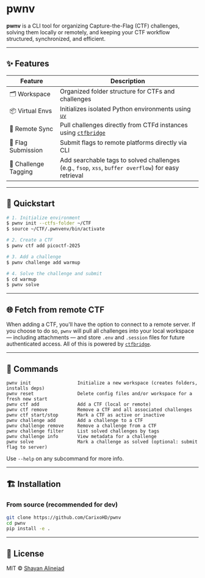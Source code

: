 # pwnv

**pwnv** is a CLI tool for organizing Capture-the-Flag (CTF) challenges, solving them locally or remotely, and keeping your CTF workflow structured, synchronized, and efficient.

---

## ✨ Features

| Feature              | Description                                                                                      |
|----------------------|--------------------------------------------------------------------------------------------------|
| 🗂 Workspace           | Organized folder structure for CTFs and challenges                                              |
| 📦 Virtual Envs       | Initializes isolated Python environments using [`uv`](https://github.com/astral-sh/uv)          |
| 🔄 Remote Sync        | Pull challenges directly from CTFd instances using [`ctfbridge`](https://pypi.org/project/ctfbridge) |
| 🚀 Flag Submission    | Submit flags to remote platforms directly via CLI                                                |
| 🔎 Challenge Tagging  | Add searchable tags to solved challenges (e.g., `fsop`, `xss`, `buffer overflow`) for easy retrieval |

---

## 🚀 Quickstart

```bash
# 1. Initialize environment
$ pwnv init --ctfs-folder ~/CTF
$ source ~/CTF/.pwnvenv/bin/activate

# 2. Create a CTF
$ pwnv ctf add picoctf-2025

# 3. Add a challenge
$ pwnv challenge add warmup

# 4. Solve the challenge and submit
$ cd warmup
$ pwnv solve
```

---

## 🌐 Fetch from remote CTF

When adding a CTF, you'll have the option to connect to a remote server. If you choose to do so, `pwnv` will pull all challenges into your local workspace — including attachments — and store `.env` and `.session` files for future authenticated access. All of this is powered by [`ctfbridge`](https://pypi.org/project/ctfbridge).

---

## 🧰 Commands

```
pwnv init                 Initialize a new workspace (creates folders, installs deps)
pwnv reset                Delete config files and/or workspace for a fresh new start
pwnv ctf add              Add a CTF (local or remote)
pwnv ctf remove           Remove a CTF and all associated challenges
pwnv ctf start/stop       Mark a CTF as active or inactive
pwnv challenge add        Add a challenge to a CTF
pwnv challenge remove     Remove a challenge from a CTF
pwnv challenge filter     List solved challenges by tags
pwnv challenge info       View metadata for a challenge
pwnv solve                Mark a challenge as solved (optional: submit flag to server)
```

Use `--help` on any subcommand for more info.

---

## 🏗️ Installation

### From source (recommended for dev)

```bash
git clone https://github.com/CarixoHD/pwnv
cd pwnv
pip install -e .
```

---


## 📄 License

MIT © [Shayan Alinejad](mailto:shayan.alinejad@proton.me)
